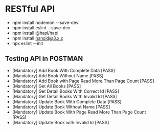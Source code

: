 # RESTful API

- npm install nodemon --save-dev
- npm install eslint --save-dev
- npm install @hapi/hapi
- npm install nanoid@3.x.x
- npx eslint --init

## Testing API in POSTMAN

- [Mandatory] Add Book With Complete Data [PASS]
- [Mandatory] Add Book Without Name [PASS]
- [Mandatory] Add Book with Page Read More Than Page Count [PASS]
- [Mandatory] Get All Books [PASS]
- [Mandatory] Get Detail Books With Correct Id [PASS]
- [Mandatory] Get Detail Books With Invalid Id [PASS]
- [Mandatory] Update Book With Complete Data [PASS]
- [Mandatory] Update Book Without Name [PASS]
- [Mandatory] Update Book With Page Read More Than Page Count [PASS]
- [Mandatory] Update Book with Invalid Id [PASS]
